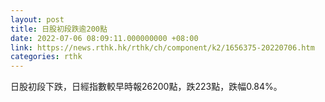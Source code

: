 ```yaml
---
layout: post
title: 日股初段跌逾200點
date: 2022-07-06 08:09:11.000000000 +08:00
link: https://news.rthk.hk/rthk/ch/component/k2/1656375-20220706.htm
categories: rthk
---
```


日股初段下跌，日經指數較早時報26200點，跌223點，跌幅0.84%。
